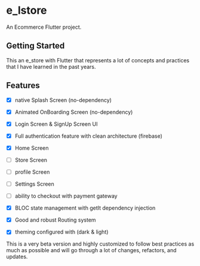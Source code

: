 # e_lstore

An Ecommerce Flutter project.


## Getting Started

This an e_store with Flutter that represents a lot of concepts and practices that I have learned in the past years.


## Features
- [X] native Splash Screen (no-dependency)
- [X] Animated OnBoarding Screen (no-dependency)
- [X] Login Screen & SignUp Screen UI  
- [X] Full authentication feature with clean architecture (firebase)
- [X] Home Screen
- [ ] Store Screen
- [ ] profile Screen
- [ ] Settings Screen
- [ ] ability to checkout with payment gateway
- [X] BLOC state management with getIt dependency injection
- [X] Good and robust Routing system
- [X] theming configured with (dark & light)


This is a very beta version and highly customized to follow best practices as much as possible and will go through a lot of changes, refactors, and updates.

